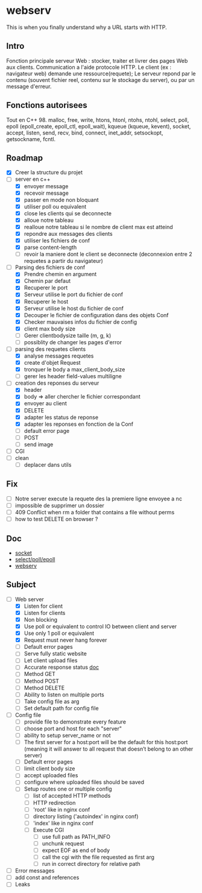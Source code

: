# webserv

This is when you finally understand why a URL starts with HTTP.

## Intro

Fonction principale serveur Web : stocker, traiter et livrer des pages Web aux clients. Communication a l'aide protocole HTTP.
Le client (ex : navigateur web) demande une ressource(requete); Le serveur repond par le contenu (souvent fichier reel, contenu sur le stockage du server), ou par un message d'erreur.

## Fonctions autorisees

Tout en C++ 98. malloc, free, write, htons, htonl, ntohs, ntohl, select, poll, epoll (epoll_create, epoll_ctl, epoll_wait), kqueue (kqueue, kevent), socket, accept, listen, send, recv, bind, connect, inet_addr, setsockopt, getsockname, fcntl.

## Roadmap

- [x] Creer la structure du projet
- [ ] server en c++
	- [x] envoyer message
	- [x] recevoir message
	- [x] passer en mode non bloquant
	- [x] utiliser poll ou equivalent
	- [x] close les clients qui se deconnecte
	- [x] alloue notre tableau
	- [x] realloue notre tableau si le nombre de client max est atteind
	- [x] repondre aux messages des clients
	- [x] utiliser les fichiers de conf
	- [x] parse content-length
	- [ ] revoir la maniere dont le client se deconnecte (deconnexion entre 2 requetes a partir du navigateur)
- [ ] Parsing des fichiers de conf
	- [x] Prendre chemin en argument
	- [x] Chemin par defaut
	- [x] Recuperer le port
	- [x] Serveur utilise le port du fichier de conf
	- [x] Recuperer le host
	- [x] Serveur utilise le host du fichier de conf
	- [x] Decouper le fichier de configuration dans des objets Conf
	- [x] Checker mauvaises infos du fichier de config
	- [x] client max body size
	- [ ] Gerer clientbodysize taille (m, g, k)
	- [ ] possiblity de changer les pages d'error
- [ ] parsing des requetes clients
	- [x] analyse messages requetes
	- [x] create d'objet Request
	- [x] tronquer le body a max_client_body_size
	- [ ] gerer les header field-values multiligne
- [ ] creation des reponses du serveur
	- [x] header
	- [x] body => aller chercher le fichier correspondant
	- [x] envoyer au client
	- [x] DELETE
	- [x] adapter les status de reponse
	- [x] adapter les reponses en fonction de la Conf
	- [ ] default error page
	- [ ] POST
	- [ ] send image
- [ ] CGI
- [ ] clean
	- [ ] deplacer dans utils

## Fix

- [ ] Notre server execute la requete des la premiere ligne envoyee a nc
- [ ] impossible de supprimer un dossier
- [ ] 409 Conflict when rm a folder that contains a file without perms
- [ ] how to test DELETE on browser ?

## Doc

- [socket](https://www.youtube.com/watch?v=s3o5tixMFho)
- [select/poll/epoll](https://www.youtube.com/watch?v=dEHZb9JsmOU)
- [webserv](https://webserv42.notion.site/webserv42/Webserv-cbb6ab4136ba4b4c8cb4f98109d5fc1f)

## Subject

- [ ] Web server
	- [x] Listen for client
	- [x] Listen for clients
	- [x] Non blocking
	- [x] Use poll or equivalent to control IO between client and server
	- [x] Use only 1 poll or equivalent
	- [x] Request must never hang forever
	- [ ] Default error pages
	- [ ] Serve fully static website
	- [ ] Let client upload files
	- [ ] Accurate response status [doc](https://developer.mozilla.org/fr/docs/Web/HTTP/Status)
	- [ ] Method GET
	- [ ] Method POST
	- [ ] Method DELETE
	- [ ] Ability to listen on multiple ports
	- [ ] Take config file as arg
	- [ ] Set default path for config file
- [ ] Config file
	- [ ] provide file to demonstrate every feature
	- [ ] choose port and host for each "server"
	- [ ] ability to setup server_name or not
	- [ ] The first server for a host:port will be the default for this host:port (meaning it will answer to all request that doesn’t belong to an other server)
	- [ ] Default error pages
	- [ ] limit client body size
	- [ ] accept uploaded files
	- [ ] configure where uploaded files should be saved
	- [ ] Setup routes one or multiple config
		- [ ] list of accepted HTTP methods
		- [ ] HTTP redirection
		- [ ] 'root' like in nginx conf
		- [ ] directory listing ('autoindex' in nginx conf)
		- [ ] 'index' like in nginx conf
		- [ ] Execute CGI
			- [ ] use full path as PATH_INFO
			- [ ] unchunk request
			- [ ] expect EOF as end of body
			- [ ] call the cgi with the file requested as first arg
			- [ ] run in correct directory for relative path

- [ ] Error messages
- [ ] add const and references
- [ ] Leaks
